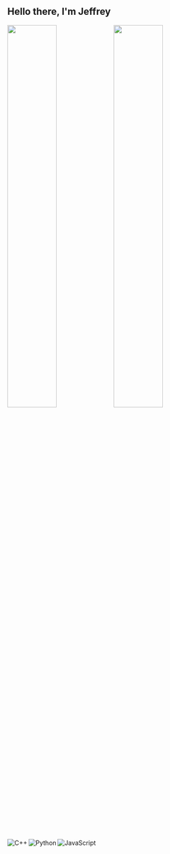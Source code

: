 ## Hello there, I'm Jeffrey

<img align ="left" width = "47%" src= "https://github-readme-stats.vercel.app/api?username=MartinKMwai&show_icons=true&theme=transparent"/>
<img align = "left" width = "47%" src= "https://github-readme-stats.vercel.app/api/top-langs/?username=MartinKMwai&layout=compact"/>

<img align = "left" alt= "C++" src="https://img.shields.io/badge/c++-%2300599C.svg?style=for-the-badge&logo=c%2B%2B&logoColor=white"/>
<img align = "left" alt= "Python" src="https://img.shields.io/badge/python-3670A0?style=for-the-badge&logo=python&logoColor=ffdd54"/>
<img align = "left" alt= "JavaScript" src="https://img.shields.io/badge/javascript-%23323330.svg?style=for-the-badge&logo=javascript&logoColor=%23F7DF1E"/>

